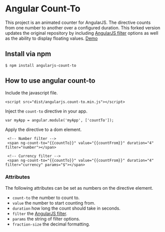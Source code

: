 # Angular Count-To

This project is an animated counter for AngularJS. 
The directive counts from one number to another over a configured duration.
This forked version updates the original repository by including
[AngularJS filter](https://docs.angularjs.org/api/ng/filter)
options as well as the ability to display floating values.
[Demo](http://slackero.github.io/angularjs-count-to/)

## Install via npm

```
$ npm install angularjs-count-to
```

## How to use angular count-to


Include the javascript file.

```
<script src="dist/angularjs.count-to.min.js"></script>
```

Inject the `count-to` directive in your app.

```
var myApp = angular.module('myApp', ['countTo']);
```

Apply the directive to a dom element.
```
 <!-- Number filter -->
 <span ng-count-to="{{countTo}}" value="{{countFrom}}" duration="4" filter="number"></span>
```

```
 <!-- Currency filter -->
 <span ng-count-to="{{countTo}}" value="{{countFrom}}" duration="4" filter="currency" params="$"></span>
```

### Attributes

The following attributes can be set as numbers on the directive element.

- ```count-to```  the number to count to.
- ```value```  the number to start counting from.
- ```duration```  how long the count should take in seconds.
- ```filter```  the [AngularJS filter](https://docs.angularjs.org/api/ng/filter).
- ```params```  the string of filter options.
- ```fraction-size```  the decimal formatting.

